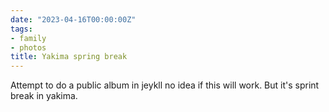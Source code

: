 ```yaml
---
date: "2023-04-16T00:00:00Z"
tags:
- family
- photos
title: Yakima spring break
---
```


Attempt to  do a public album in jeykll no idea if this will work. But it's sprint break in yakima.

<script src="https://cdn.jsdelivr.net/npm/publicalbum@latest/embed-ui.min.js" async></script>
<div class="pa-gallery-player-widget" style="width:75%; height:480px; display:none;"
  data-link="https://photos.app.goo.gl/BKhiAaagvcmTRZU5A"
  data-title="almost spring yakima"
  data-description="19 new items added to shared album">
  <object data="https://lh3.googleusercontent.com/kij2ZSqaGo-rGhQlQ-1rmgCHhF3moRV0VOlkm6njN18tqTSpm_iC3hrGqMqHRa3We_QrHFrV2TKwQzCN6eTeJZYrqvCKodFiPY7jeXtwZxvm_aa6wJU8JeEySSg1NQLfAgfkjhK9S5k=w1920-h1080"></object>
  <object data="https://lh3.googleusercontent.com/R8FeUKEzDhgb-RnmmS0tp_eWoefRMyG_X0Cmjp_Ru_F47x1-NsJai8DjcUUgBhnG9gTZGUy87hH5AQAVdb0UlaVkttgCGAVykNLhUjG2WwkmXzzXBoMWwBhqZIN32bW1xv9pcXaP_Z4=w1920-h1080"></object>
  <object data="https://lh3.googleusercontent.com/vdJdcWOS2eGWtr-oRq73dsCNTQDMSsXTXVeh59sp-X9h9yN5Jz7r_fp8I4bswYWgpEFThRHb_8_YN_uYFaEngOuFZO0tFBu3M7Ydc_xWxwXOVddSIT-jbgJ26oFT-VavMO8iRPv9Ug0=w1920-h1080"></object>
  <object data="https://lh3.googleusercontent.com/aRq0sxlD8S7gKvMqspALb4EdaTLVqmMH4MXnOORLB_VYbLYDHx8UTOZaEN_uXM7evX7U3bZGKOq9y12wXoUuoV6JCPZWw_-zp62cjXARo3xTeChbcwhuk7i6eTtyOCqeij4y4JkOcGM=w1920-h1080"></object>
  <object data="https://lh3.googleusercontent.com/K0SA-NBhlz7M3urFxocnMlDIq0er-PaSW_w3HF7WuMxvP9CNEvN3bdmUZNX--KwaB2EpHt428_CajZ1dV6fcNO6QsShjfK5FDxwlR8NCcb-QtINZoZafQFBx-JTSsCJhck_91Ul9Dw0=w1920-h1080"></object>
  <object data="https://lh3.googleusercontent.com/IeZe9jBHKj3b3a6RWqmx5qstK7u4E-6MC97-r6qvnpQWMu7N3eSkE6ZH4rmJoC9Rjcia6jk_igyKYDfyispe7wZP3pNbH0z7L2gl0OZd3-guII2cHdP2T2RGgtVZi7C3Fm02xRYxIlc=w1920-h1080"></object>
  <object data="https://lh3.googleusercontent.com/qKwCySrl4a9ECIebp9CUy6WqCbOVQ6Xou51j14TYaSjWUYMtTAZoEsWKrwJYwdcTZ0whEcGd-gJyYnHs3CqLob32WUAST-Sqk5ep1D6cSB4eKa_vPaiKCbi0KmWWC9E8jGCLoejN1EM=w1920-h1080"></object>
  <object data="https://lh3.googleusercontent.com/bNZAAnc6hNRwTUuR9SAmDwY3hbqLtyKMwRBtsyCR-u4yugrBbwkHPQuyS1JKRsKtaDb137ywWvRDXYTYTTb_uj4Q7hYwroX4z339cmD0ETWrWpHQ0IjKyWi78ks5Is8g2YNSyohVfKk=w1920-h1080"></object>
  <object data="https://lh3.googleusercontent.com/-arGjuPb2AfMenODewZ0lmYWeFqLgasCKwjOgvtbjs3WlZRqr5jHAd1etIrkjdgLzZPIBvCaQ0H5r9nbOse_ES6Xgk9wWitg8ESDbXuRWoXtNenwv70ullEJBhGiZjUEGLM5jf6_y0Q=w1920-h1080"></object>
  <object data="https://lh3.googleusercontent.com/M6Q7V4CUGkM4gjjgDeKs5yT4aLaQs-onxczmB6kF275vnug-4pvyr61ySviWm50juSUIBnS2_vDFda8ZYZLseteQb_95C0qWgwlEERFAwRklUPKyQSbucGPWj3LQm4uDwHUDT3Xmt8k=w1920-h1080"></object>
  <object data="https://lh3.googleusercontent.com/DuZbLz9jlLLC2QWY8ImX1A4EhmVDPGgN5XJnsm5QJ0VFvTf-wDnb5PEVqvQen_puv8dAlRGxiRQuDZ35I4Bir4lL-pquxxxbmbD_3S0MmlbaWh6Aen8VRiefh5wSdQ7bGGuRf4_4qO0=w1920-h1080"></object>
  <object data="https://lh3.googleusercontent.com/NHINpO7WsMko20p3j3KHRcPDFTYosejQIHNEm6jZFwhHXPJoZF2QwNGyg2fxFCbIT57Dp85xwC4IAZAt_RQc2bjwpuYuIsUrBuiZjqC1eRKrhm7er8F_Sf9kgFdhEU1YsfEVjMisvgE=w1920-h1080"></object>
  <object data="https://lh3.googleusercontent.com/v089MZ9JtAhu63t-hY4tZaXRVHrYaa3ZYYHSu85YQEGieg_VmZ06lIe7zuWCMcyWy1NtxgwP64tB_aQnGqLuZeAOZLDUljok3qsFVLLUTc-6LA52z-9SZuDVCFUYM9PvKcXgNA15qYM=w1920-h1080"></object>
  <object data="https://lh3.googleusercontent.com/QAcw-tDEPaykai8FvHLakBIaTDoZoFlJu5KFBgCkWX4yBSbJbjwkEM82YIL86RbV1vQzZODVP1FN5Y-DVvFBVsNRC8J4B-lY_xP0Hq6OgSdvOfuRV7I2zksF2Ayv6POQk6yyrmMcOrc=w1920-h1080"></object>
  <object data="https://lh3.googleusercontent.com/DUiufw7fIX2NYTjYrzdZGMrqtUQDoGCerFvPrHRQb6GH-w8o2MIvU8q85uyd3O41Hil0JI55K0Ctd724-Hx4D6kM5EplzqIYJrlQpcvem2Ydi_-_XnX_zXfuZYPF7QxzvzHOFyiclsw=w1920-h1080"></object>
  <object data="https://lh3.googleusercontent.com/n2feZgV9n7eoiwjJs9qldcoViL6Ml0U37dM2pZp2bOKyMBNSUJ2_i8JJOQjDdgVcPSrgeVg7p9QcCemx5PHvGkn8A1_l_SmbxGqu2ZD8_22jTb9CWjYvjvmXQU4GJmKEHaG9_Pg57Bs=w1920-h1080"></object>
  <object data="https://lh3.googleusercontent.com/FLCTD8AKcC52KvSRHnZ3pO8R5a4UWn2DJAIoLL5E5o64wmxtIJZ5YossxitgvdTq7fBgeJ2Qn0jHb8Ir53Upc5WLw94lyoCLvdcJ1QK5GZaxKY1bSfS_ZsoXLnVgcMSgj8ETlOWF69k=w1920-h1080"></object>
  <object data="https://lh3.googleusercontent.com/fJ2d_NN1I-wjQkf4HB4UEh34DTkUwL1ieCqacvcGz70idBdqohJCX5_IFKfk-vq6elSS1JzE7YP8BPxw4Pljftq8eWT18Sto2PoA1K97JPLMaeX1YSUCL40UxgVYso5IaDB3Gl3--nM=w1920-h1080"></object>
  <object data="https://lh3.googleusercontent.com/inAY6o1fx5nblLH_VXWDzeGXEvygBAW-EUau4MfP3zCbRxNAf_8BaWP-512yaTlKajlDG5464BglR65vjbp8h87Mws53mB0qjqZ9q4BqDDzA2LXmSyOjCX-2oXlXuJSP5zIM2-1pi1s=w1920-h1080"></object>
</div>
